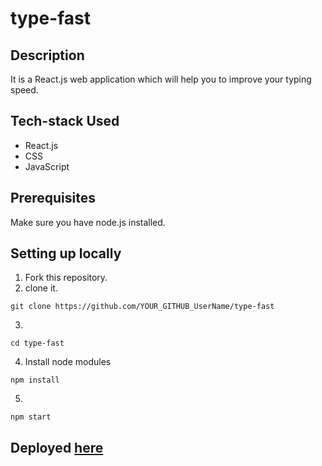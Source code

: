 # type-fast

## Description
It is a React.js web application which will help you to improve your typing speed.
## Tech-stack Used
- React.js
- CSS
- JavaScript

## Prerequisites

Make sure you have node.js installed.


## Setting up locally
1. Fork this repository.
2. clone it.
 ```
 git clone https://github.com/YOUR_GITHUB_UserName/type-fast
 ```
3. 
 ```
 cd type-fast
 ```
4. Install node modules
 ```
 npm install
 ```
5. 
 ```
 npm start
 ```
   

## Deployed [here](https://type-fast-bymukul.netlify.app/)
